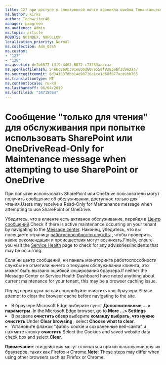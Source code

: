 ```yaml
---
title: 127 при доступе к электронной почте возникла ошибка Тенантакцессблоккедексцептион?
ms.author: kirks
author: Techwriter40
manager: pamgreen
ms.audience: Admin
ms.topic: article
ROBOTS: NOINDEX, NOFOLLOW
localization_priority: Normal
ms.collection: Adm_O365
ms.custom:
- "127"
- "128"
ms.assetid: de7b6877-f3f9-4402-8072-c73783aaccaa
ms.openlocfilehash: 54ebc269b391e6b0d607e55af8283ebf3d9e2aa7
ms.sourcegitcommit: 6d341637dbb14e90726a1ce1d68f077ace9bb765
ms.translationtype: MT
ms.contentlocale: ru-RU
ms.lasthandoff: 06/04/2019
ms.locfileid: "34715084"
---
```

# <a name="read-only-for-maintenance-message-when-attempting-to-use-sharepoint-or-onedrive"></a><span data-ttu-id="af5a5-102">Сообщение "только для чтения" для обслуживания при попытке использовать SharePoint или OneDrive</span><span class="sxs-lookup"><span data-stu-id="af5a5-102">Read-Only for Maintenance message when attempting to use SharePoint or OneDrive</span></span>

<span data-ttu-id="af5a5-103">При попытке использовать SharePoint или OneDrive пользователи могут получить сообщение об обслуживании, доступное только для чтения.</span><span class="sxs-lookup"><span data-stu-id="af5a5-103">Users may receive a Read-Only for Maintenance message when attempting to use SharePoint or OneDrive.</span></span>

<span data-ttu-id="af5a5-104">Убедитесь, что в клиенте есть активное обслуживание, перейдя в <a href="https://portal.office.com/adminportal/home#/MessageCenter">Центр сообщений</a>.</span><span class="sxs-lookup"><span data-stu-id="af5a5-104">Check if there is active maintenance occurring on your tenant by navigating to the <a href="https://portal.office.com/adminportal/home#/MessageCenter">Message center</a>.</span></span> <span data-ttu-id="af5a5-105">Наконец, убедитесь, что вы посещаете страницу <a href="https://portal.office.com/adminportal/home#/servicehealth">работоспособности службы</a> , чтобы проверить, какие рекомендации и происшествия могут возникать.</span><span class="sxs-lookup"><span data-stu-id="af5a5-105">Finally, ensure you visit the <a href="https://portal.office.com/adminportal/home#/servicehealth">Service Health</a> page to check for any advisories/incidents that may be occurring.</span></span>

<span data-ttu-id="af5a5-106">Если ни центр сообщений, ни панель мониторинга работоспособности службы не отметили ничего о текущем обслуживании клиента, это может быть вызвано ошибкой кэширования браузера.</span><span class="sxs-lookup"><span data-stu-id="af5a5-106">If neither the Message Center or Service Health Dashboard have noted anything about current maintenance for your tenant, this may be a browser caching issue.</span></span>

<span data-ttu-id="af5a5-107">Перед переходом на сайт попробуйте очистить кэш браузера.</span><span class="sxs-lookup"><span data-stu-id="af5a5-107">Please attempt to clear the browser cache before navigating to the site.</span></span>

  <li><span data-ttu-id="af5a5-108">В браузере Microsoft Edge выберите пункт <strong>Дополнительные &hellip; &gt; параметры</strong> .</span><span class="sxs-lookup"><span data-stu-id="af5a5-108">In the Microsoft Edge browser, go to <strong>More &hellip;&gt; Settings</strong></span></span></li>  <li><span data-ttu-id="af5a5-109">В разделе <strong>очистить обзор </strong>выберите <strong>команду выбрать, что нужно очистить</strong>.</span><span class="sxs-lookup"><span data-stu-id="af5a5-109">Under <strong>Clear browsing </strong>, select <strong>Choose what to clear</strong>.</span></span></li>  <li><span data-ttu-id="af5a5-110">Установите флажок "файлы cookie и сохраненные веб-сайта" и нажмите кнопку <strong>очистить</strong>.</span><span class="sxs-lookup"><span data-stu-id="af5a5-110">Select the Cookies and saved website data check box and select <strong>Clear</strong>.</span></span></li>  </ol>  

<span data-ttu-id="af5a5-111">**Примечание**: эти действия могут отличаться при использовании других браузеров, таких как Firefox и Chrome.</span><span class="sxs-lookup"><span data-stu-id="af5a5-111">**Note**: These steps may differ when using other browsers such as Firefox or Chrome.</span></span>

